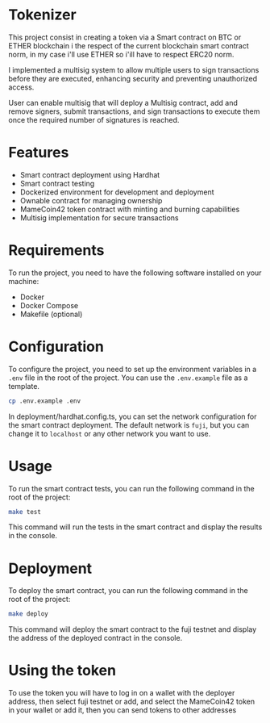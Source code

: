 # Tokenizer
This project consist in creating a token via a Smart contract on BTC or ETHER blockchain i the respect of the current blockchain smart contract norm, in my case i'll use ETHER so i'ill have to respect ERC20 norm.

I implemented a multisig system to allow multiple users to sign transactions before they are executed, enhancing security and preventing unauthorized access.

User can enable multisig that will deploy a Multisig contract, add and remove signers, submit transactions, and sign transactions to execute them once the required number of signatures is reached.

# Features
- Smart contract deployment using Hardhat
- Smart contract testing
- Dockerized environment for development and deployment
- Ownable contract for managing ownership
- MameCoin42 token contract with minting and burning capabilities
- Multisig implementation for secure transactions

# Requirements
To run the project, you need to have the following software installed on your machine:
- Docker
- Docker Compose
- Makefile (optional)

# Configuration
To configure the project, you need to set up the environment variables in a `.env` file in the root of the project. You can use the `.env.example` file as a template.
```bash
cp .env.example .env
```

In deployment/hardhat.config.ts, you can set the network configuration for the smart contract deployment. The default network is `fuji`, but you can change it to `localhost` or any other network you want to use.

# Usage
To run the smart contract tests, you can run the following command in the root of the project:
```bash
make test
```
This command will run the tests in the smart contract and display the results in the console.

# Deployment
To deploy the smart contract, you can run the following command in the root of the project:
```bash
make deploy
```
This command will deploy the smart contract to the fuji testnet and display the address of the deployed contract in the console.

# Using the token

To use the token you will have to log in on a wallet with the deployer address, then select fuji testnet or add, and select the MameCoin42 token in your wallet or add it, then you can send tokens to other addresses